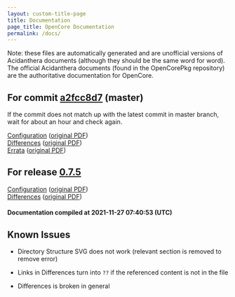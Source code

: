 ```yaml
---
layout: custom-title-page
title: Documentation
page_title: OpenCore Documentation
permalink: /docs/
---
```

Note: these files are automatically generated and are unofficial versions of Acidanthera documents (although they should be the same word for word). The official Acidanthera documents (found in the OpenCorePkg repository) are the authoritative documentation for OpenCore.

## For commit [a2fcc8d7](https://github.com/acidanthera/OpenCorePkg/tree/a2fcc8d7eb9e1d9f93fd715bffc5b6686be9989b) (master)

If the commit does not match up with the latest commit in master branch, wait for about an hour and check again.

[Configuration](latest/Configuration.html) ([original PDF](https://github.com/acidanthera/OpenCorePkg/blob/a2fcc8d7eb9e1d9f93fd715bffc5b6686be9989b/Docs/Configuration.pdf))
<br>
[Differences](latest/Differences.html) ([original PDF](https://github.com/acidanthera/OpenCorePkg/blob/a2fcc8d7eb9e1d9f93fd715bffc5b6686be9989b/Docs/Differences/Differences.pdf))
<br>
[Errata](latest/Errata.html) ([original PDF](https://github.com/acidanthera/OpenCorePkg/blob/a2fcc8d7eb9e1d9f93fd715bffc5b6686be9989b/Docs/Errata/Errata.pdf))

## For release [0.7.5](https://github.com/acidanthera/OpenCorePkg/tree/0.7.5)

[Configuration](release/Configuration.html) ([original PDF](https://github.com/acidanthera/OpenCorePkg/blob/0.7.5/Docs/Configuration.pdf))
<br>
[Differences](release/Differences.html) ([original PDF](https://github.com/acidanthera/OpenCorePkg/blob/0.7.5/Docs/Differences/Differences.pdf))

#### Documentation compiled at 2021-11-27 07:40:53 (UTC)

## Known Issues

* Directory Structure SVG does not work (relevant section is removed to remove error)

* Links in Differences turn into `??` if the referenced content is not in the file

* Differences is broken in general
